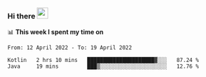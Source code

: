 ### Hi there <a href="https://www.gautamkrishnar.com/"><img src="https://media.giphy.com/media/hvRJCLFzcasrR4ia7z/giphy.gif" width="25px"></a>

📊 **This week I spent my time on**

<!--START_SECTION:waka-->

```text
From: 12 April 2022 - To: 19 April 2022

Kotlin   2 hrs 10 mins   █████████████████████▓░░░   87.24 %
Java     19 mins         ███▒░░░░░░░░░░░░░░░░░░░░░   12.76 %
```

<!--END_SECTION:waka-->
